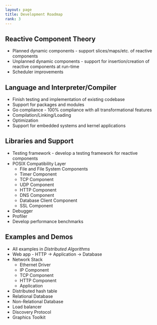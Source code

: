 ```yaml
---
layout: page
title: Development Roadmap
rank: 3
---
```


## Reactive Component Theory ##

* Planned dynamic components - support slices/maps/etc. of reactive components
* Unplanned dynamic components - support for insertion/creation of reactive components at run-time
* Scheduler improvements

## Language and Interpreter/Compiler ##

* Finish testing and implementation of existing codebase
* Support for packages and modules
* Go compliance - 100% compliance with all transformational features
* Compilation/Linking/Loading
* Optimization
* Support for embedded systems and kernel applications

## Libraries and Support ##

* Testing framework - develop a testing framework for reactive components
* POSIX Compatibility Layer
  * File and File System Components
  * Timer Component
  * TCP Component
  * UDP Component
  * HTTP Component
  * DNS Component
  * Database Client Component
  * SSL Component
* Debugger
* Profiler
* Develop performance benchmarks

## Examples and Demos ##

* All examples in *Distributed Algorithms*
* Web app - HTTP -> Application -> Database
* Network Stack
  * Ethernet Driver
  * IP Component
  * TCP Component
  * HTTP Component
  * Application
* Distributed hash table
* Relational Database
* Non-Relational Database
* Load balancer
* Discovery Protocol
* Graphics Toolkit
